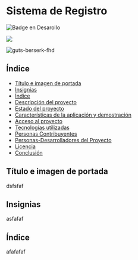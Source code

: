 <h1>Sistema de Registro</h1>

![Badge en Desarollo](https://img.shields.io/badge/STATUS-EN%20DESAROLLO-green)

<p align="left"><img src="https://img.shields.io/badge/STATUS-EN%20DESAROLLO-green"></p>

![guts-berserk-fhd](https://github.com/user-attachments/assets/5165a0e7-8af9-4562-a882-25f9d7539f00)


## Índice
* [Título e imagen de portada](#titulo-e-imagen-de-portada)
* [Insignias](#insignias)
* [Índice](#índice)
* [Descripción del proyecto](#descripción-del-proyecto)
* [Estado del proyecto](#estado-del-proyecto)
* [Características de la aplicación y demostración](#Características-de-la-aplicación-y-demostración)
* [Acceso al proyecto](#acceso-proyecto)
* [Tecnologías utilizadas](#tecnologías-utilizadas)
* [Personas Contribuyentes](#personas-contribuyentes)
* [Personas-Desarrolladores del Proyecto](#personas-desarrolladores)
* [Licencia](#licencia)
* [Conclusión](#conclusión)


## Título e imagen de portada

dsfsfaf

## Insignias

asfafaf

## Índice

afafafaf
